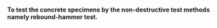 #### To test the concrete specimens by the non-destructive test methods namely rebound-hammer test.
